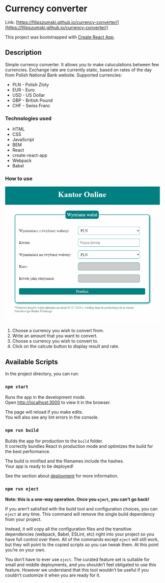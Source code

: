 # Currency converter

Link: [https://filipszumski.github.io/currency-converter/](https://filipszumski.github.io/currency-converter/)

This project was bootstrapped with [Create React App](https://github.com/facebook/create-react-app).

## Description

Simple currency converter. It allows you to make caluculations between few currencies. Exchange rate are currently static, based on rates of the day from Polish National Bank website. Supported currencies:

- PLN - Polish Zloty
- EUR - Euro
- USD - US Dollar
- GBP - British Pound
- CHF - Swiss Franc

### Technologies used

- HTML
- CSS 
- JavaScript
- BEM
- React
- create-react-app
- Webpack
- Babel

### How to use

![instruction GIF](https://github.com/filipszumski/currency-converter/blob/master/images/instruction.gif?raw=true)

1. Choose a currency you wish to convert from.
2. Write an amount that you want to convert.
3. Choose a currency you wish to convert to.
4. Click on the calcute button to display result and rate.

## Available Scripts

In the project directory, you can run:

### `npm start`

Runs the app in the development mode.<br />
Open [http://localhost:3000](http://localhost:3000) to view it in the browser.

The page will reload if you make edits.<br />
You will also see any lint errors in the console.

### `npm run build`

Builds the app for production to the `build` folder.<br />
It correctly bundles React in production mode and optimizes the build for the best performance.

The build is minified and the filenames include the hashes.<br />
Your app is ready to be deployed!

See the section about [deployment](https://facebook.github.io/create-react-app/docs/deployment) for more information.

### `npm run eject`

**Note: this is a one-way operation. Once you `eject`, you can’t go back!**

If you aren’t satisfied with the build tool and configuration choices, you can `eject` at any time. This command will remove the single build dependency from your project.

Instead, it will copy all the configuration files and the transitive dependencies (webpack, Babel, ESLint, etc) right into your project so you have full control over them. All of the commands except `eject` will still work, but they will point to the copied scripts so you can tweak them. At this point you’re on your own.

You don’t have to ever use `eject`. The curated feature set is suitable for small and middle deployments, and you shouldn’t feel obligated to use this feature. However we understand that this tool wouldn’t be useful if you couldn’t customize it when you are ready for it.
